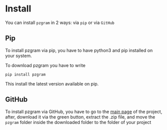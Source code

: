# Install

You can install `pzgram` in 2 ways: via `pip` or via `GitHub`

## Pip

To install pzgram via pip, you have to have python3 and pip installed on your system.

To download pzgram you have to write
```
pip install pzgram
```

This install the latest version available on pip.

## GitHub

To install pzgram via GitHub, you have to go to the [main page](https://github.com/infopz/pzgram) of the project, after, download it via the green button, extract the .zip file, and move the `pzgram` folder inside the downloaded folder to the folder of your project
